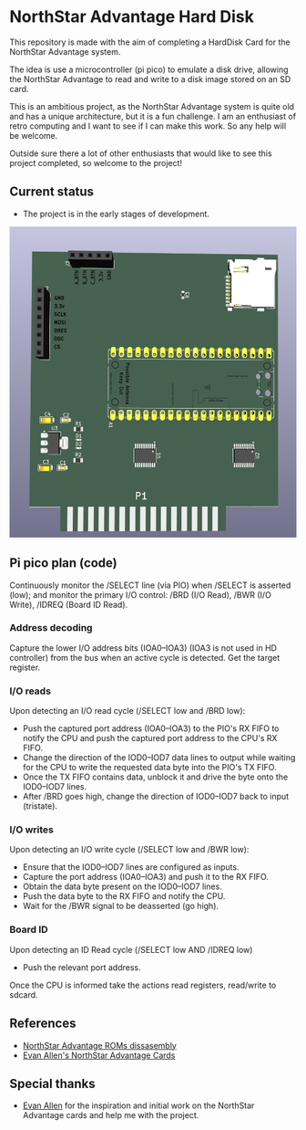 # NorthStar Advantage Hard Disk

This repository is made with the aim of completing a HardDisk Card for the NorthStar Advantage system. 

The idea is use a microcontroller (pi pico) to emulate a disk drive, allowing the NorthStar Advantage to read and write to a disk image stored on an SD card.

This is an ambitious project, as the NorthStar Advantage system is quite old and has a unique architecture, but it is a fun challenge. I am an enthusiast of retro computing and I want to see if I can make this work. So any help will be welcome.

Outside sure there a lot of other enthusiasts that would like to see this project completed, so welcome to the project!

## Current status

- The project is in the early stages of development.

![prototype](docs/prototype.png)

## Pi pico plan (code)

Continuously monitor the /SELECT line (via PIO) when /SELECT is asserted (low); and monitor the primary I/O control: 
/BRD (I/O Read), /BWR (I/O Write), /IDREQ (Board ID Read).

### Address decoding 
Capture the lower I/O address bits (IOA0–IOA3) (IOA3 is not used in HD controller) from the bus when an active cycle is detected. Get the target register.

### I/O reads 
Upon detecting an I/O read cycle (/SELECT low and /BRD low): 
- Push the captured port address (IOA0–IOA3) to the PIO's RX FIFO to notify the CPU and push the captured port address to the CPU's RX FIFO.
- Change the direction of the IOD0–IOD7 data lines to output while waiting for the CPU to write the requested data byte into the PIO's TX FIFO.
- Once the TX FIFO contains data, unblock it and drive the byte onto the IOD0–IOD7 lines.
- After /BRD goes high, change the direction of IOD0–IOD7 back to input (tristate).

### I/O writes 
Upon detecting an I/O write cycle (/SELECT low and /BWR low):
- Ensure that the IOD0–IOD7 lines are configured as inputs.
- Capture the port address (IOA0–IOA3) and push it to the RX FIFO.
- Obtain the data byte present on the IOD0–IOD7 lines.
- Push the data byte to the RX FIFO and notify the CPU.
- Wait for the /BWR signal to be deasserted (go high).

### Board ID 
Upon detecting an ID Read cycle (/SELECT low AND /IDREQ low)
- Push the relevant port address.

Once the CPU is informed take the actions read registers, read/write to sdcard.


## References

- [NorthStar Advantage ROMs dissasembly](https://github.com/dualityk/advantageroms)
- [Evan Allen's NorthStar Advantage Cards](https://github.com/abzman/Northstar-Advantage-Cards)

## Special thanks

- [Evan Allen](https://github.com/abzman) for the inspiration and initial work on the NorthStar Advantage cards and help me with the project.



